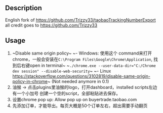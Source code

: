 ## Description
English fork of https://github.com/Trizzy33/taobaoTrackingNumberExport all credit goes to https://github.com/Trizzy33
## Usage
1. ~Disable same origin policy~
   ~- Windows: 使用这个 command来打开chrome，一般会安装在`C:\Program Files\Google\Chrome\Application`, 找到后右键open in terminal~
   ~`./chrome.exe --user-data-dir="C:/Chrome dev session" --disable-web-security`~
   ~- Linux https://stackoverflow.com/questions/3102819/disable-same-origin-policy-in-chrome~ (Not needed anymore in 0.1)
2. 油猴 -> 点击plugins里油猴的logo，打开dashboard，installed scripts左边有一个小加号 创建一个空的script，全部粘贴进去保存。
3. 设置chrome pop up: Allow pop up on buyertrade.taobao.com
4. 先添加订单，才能导出。每页大概是50个订单左右，超出需要手动翻页 
